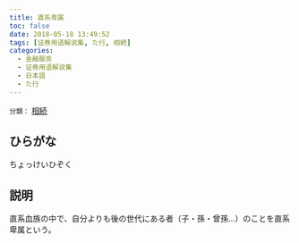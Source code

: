 ```yaml
---
title: 直系卑属
toc: false
date: 2018-05-18 13:49:52
tags: [证券用语解说集, た行, 相続]
categories:
  - 金融服务
  - 证券用语解说集
  - 日本語
  - た行
---
```


`分類：` [相続](/tags/相続/)

## ひらがな

ちょっけいひぞく

## 説明

直系血族の中で、自分よりも後の世代にある者（子・孫・曾孫…）のことを直系卑属という。
